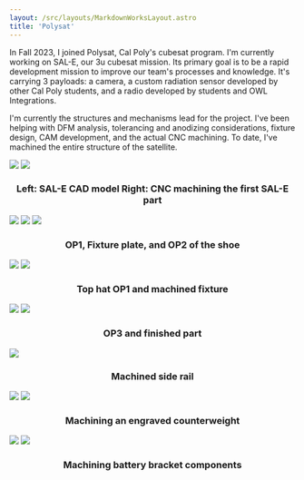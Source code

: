 ```yaml
---
layout: /src/layouts/MarkdownWorksLayout.astro
title: 'Polysat'
---
```


In Fall 2023, I joined Polysat, Cal Poly's cubesat program. I'm currently working on SAL-E, our 3u cubesat mission. Its primary goal is to be a rapid development mission to improve our team's processes and knowledge. It's carrying 3 payloads: a camera, a custom radiation sensor developed by other Cal Poly students, and a radio developed by students and OWL Integrations. 

I'm currently the structures and mechanisms lead for the project. I've been helping with DFM analysis, tolerancing and anodizing considerations, fixture design, CAM development, and the actual CNC machining. To date, I've machined the entire structure of the satellite. 

<div class="markdown_img_container">
<img class="markdown_image" src="/major_projects/polysat/cover_img.webp">
<img class="markdown_image" src="/major_projects/polysat/cnc_mill.webp">
</div>

<h3 style="text-align: center;">Left: SAL-E CAD model Right: CNC machining the first SAL-E part</h3>

<div class="markdown_img_container">
<img class="markdown_image" src="/major_projects/polysat/shoe_op1.webp">
<img class="markdown_image" src="/major_projects/polysat/shoe_fixture.webp">
<img class="markdown_image" src="/major_projects/polysat/shoe_op2.webp">
</div>

<h3 style="text-align: center;">OP1, Fixture plate, and OP2 of the shoe</h3>

<div class="markdown_img_container">
<img class="markdown_image" src="/major_projects/polysat/top_op1.webp">
<img class="markdown_image" src="/major_projects/polysat/tophat_fixture.webp">
</div>

<h3 style="text-align: center;">Top hat OP1 and machined fixture</h3>

<div class="markdown_img_container">
<img class="markdown_image" src="/major_projects/polysat/top_hat_op3.webp">
<img class="markdown_image" src="/major_projects/polysat/top_hat_finished.webp">
</div>

<h3 style="text-align: center;">OP3 and finished part</h3>


<div class="markdown_img_container">
<img class="markdown_image" src="/major_projects/polysat/rail.webp">
</div>

<h3 style="text-align: center;">Machined side rail</h3>

<div class="markdown_img_container">
<img class="markdown_image" src="/major_projects/polysat/counterweight1.webp">
<img class="markdown_image" src="/major_projects/polysat/counterweight2.webp">
</div>

<h3 style="text-align: center;">Machining an engraved counterweight</h3>

<div class="markdown_img_container">
<img class="markdown_image" src="/major_projects/polysat/battery_bracket1.webp">
<img class="markdown_image" src="/major_projects/polysat/battery_bracket2.webp">
</div>

<h3 style="text-align: center;">Machining battery bracket components</h3>
